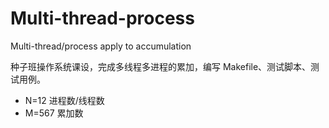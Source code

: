 # Multi-thread-process
Multi-thread/process apply to accumulation

种子班操作系统课设，完成多线程多进程的累加，编写 Makefile、测试脚本、测试用例。

* N=12 进程数/线程数
* M=567 累加数
